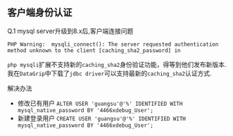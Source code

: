 ## 客户端身份认证

Q.1  mysql server升级到8.x后,客户端连接问题

    PHP Warning:  mysqli_connect(): The server requested authentication method unknown to the client [caching_sha2_password] in
    
`php mysqli`扩展不支持新的`caching_sha2`身份验证功能，得等到他们发布新版本.我在`DataGrip`中下载了`jdbc driver`可以支持最新的`caching_sha2`认证方式.

解决办法

 - 修改已有用户 `ALTER USER 'guangsu'@'%' IDENTIFIED WITH mysql_native_password BY '4466xdebug_User';`
 - 新建登录用户 `CREATE USER 'guangsu'@'%' IDENTIFIED WITH mysql_native_password BY '4466xdebug_User';`